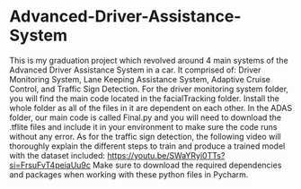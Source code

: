 # Advanced-Driver-Assistance-System
This is my graduation project which revolved around 4 main systems of the Advanced Driver Assistance System in a car. It comprised of: Driver Monitoring System, Lane Keeping Assistance System, Adaptive Cruise Control, and Traffic Sign Detection.
For the driver monitoring system folder, you will find the main code located in the facialTracking folder. Install the whole folder as all of the files in it are dependent on each other.
In the ADAS folder, our main code is called Final.py and you will need to download the .tflite files and include it in your environment to make sure the code runs without any error. As for the traffic sign detection, the following video will thoroughly explain the different steps to train and produce a trained model with the dataset included:
https://youtu.be/SWaYRyi0TTs?si=FrsuFvT4peiaUu9c
Make sure to download the required dependencies and packages when working with these python files in Pycharm.
